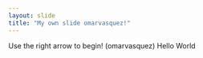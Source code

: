 ```yaml
---
layout: slide
title: "My own slide omarvasquez!"
---
```


Use the right arrow to begin! (omarvasquez)
Hello World
